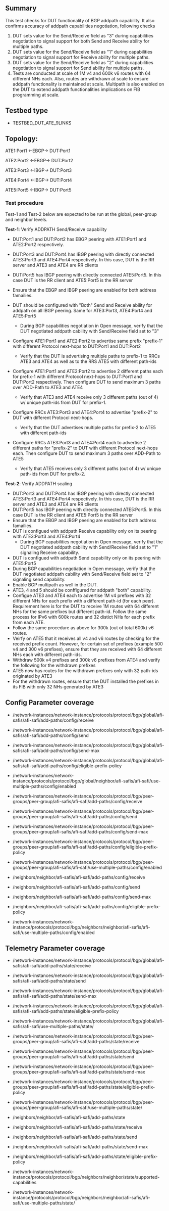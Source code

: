 ## Summary
This test checks for DUT functionality of BGP addpath capability. It also confirms accuracy of addpath capabilities negotiation, following checks
1. DUT sets value for the Send/Receive field as "3" during capabilities negotiation to signal support for both Send and Receive ability for multiple paths.
2. DUT sets value for the Send/Receive field as "1" during capabilities negotiation to signal support for Receive ability for multiple paths.
3. DUT sets value for the Send/Receive field as "2" during capabilities negotiation to signal support for Send ability for multiple paths.
4. Tests are conducted at scale of 1M v4 and 600k v6 routes with 64 different NHs each. Also, routes are withdrawn at scale to ensure addpath functionality is maintained at scale. Multipath is also enabled on the DUT to extend addpath functionalities implications on FIB programming at scale. 

## Testbed type

* TESTBED_DUT_ATE_9LINKS

## Topology:


ATE1:Port1 <-EBGP-> DUT:Port1

ATE2:Port2 <-EBGP-> DUT:Port2

ATE3:Port3 <-IBGP-> DUT:Port3

ATE4:Port4 <-IBGP-> DUT:Port4

ATE5:Port5 <-IBGP-> DUT:Port5


### Test procedure
Test-1 and Test-2 below are expected to be run at the global, peer-group and neighbor levels.

**Test-1**: Verify ADDPATH Send/Receive capability
* DUT:Port1 and DUT:Port2 has EBGP peering with ATE1:Port1 and ATE2:Port2 respectively.
* DUT:Port3 and DUT:Port4 has IBGP peering with directly connected ATE3:Port3 and ATE4:Port4 respectively. In this case, DUT is the RR server and ATE3 and ATE4 are RR clients
* DUT:Port5 has IBGP peering with directly connected ATE5:Port5. In this case DUT is the RR client and ATE5:Port5 is the RR server
* Ensure that the EBGP and IBGP peering are enabled for both address famailies.
* DUT should be configured with "Both" Send and Receive ability for addpath on all IBGP peering. Same for ATE3:Port3, ATE4:Port4 and ATE5:Port5
  * During BGP capabilities negotiation in Open message, verify that the DUT negotiated addpath cability with Send/Receive field set to "3"

* Configure ATE1:Port1 and ATE2:Port2 to advertise same prefix "prefix-1" with different Protocol next-hops to DUT:Port1 and DUT:Port2
  * Verify that the DUT is advertising multiple paths to prefix-1 to RRCs ATE3 and ATE4 as well as to the RRS ATE5 with different path-ids
* Configure ATE1:Port1 and ATE2:Port2 to advertise 2 different paths each for prefix-1 with different Protocol next-hops to DUT:Port1 and DUT:Port2 respectively. Then configure DUT to send maximum 3 paths over ADD-Path to ATE3 and ATE4
  * Verify that ATE3 and ATE4 receive only 3 different paths (out of 4) w/ unique path-ids from DUT for prefix-1.
* Configure RRCs ATE3:Port3 and ATE4:Port4 to advertise "prefix-2" to DUT with different Protocol next-hops.
  * Verify that the DUT advertises multiple paths for prefix-2 to ATE5 with different path-ids
* Configure RRCs ATE3:Port3 and ATE4:Port4 each to advertise 2 different paths for "prefix-2" to DUT with different Protocol next-hops each. Then configure DUT to send maximum 3 paths over ADD-Path to ATE5
  * Verify that ATE5 receives only 3 different paths (out of 4) w/ unique path-ids from DUT for prefix-2.

**Test-2**: Verify ADDPATH scaling 
* DUT:Port3 and DUT:Port4 has IBGP peering with directly connected ATE3:Port3 and ATE4:Port4 respectively. In this case, DUT is the RR server and ATE3 and ATE4 are RR clients
* DUT:Port5 has IBGP peering with directly connected ATE5:Port5. In this case DUT is the RR client and ATE5:Port5 is the RR server
* Ensure that the EBGP and IBGP peering are enabled for both address famailies.
* DUT is configued with addpath Receive capability only on its peering with ATE3:Port3 and ATE4:Port4
  * During BGP capabilities negotiation in Open message, verify that the DUT negotiated addpath cability with Send/Receive field set to "1" signaling Receive capability.
 * DUT is configued with addpath Send capability only on its peering with ATE5:Port5
  * During BGP capabilities negotiation in Open message, verify that the DUT negotiated addpath cability with Send/Receive field set to "2" signaling send capability.
 * Enable BGP multipath as well in the DUT.
 * ATE3, 4 and 5 should be conffigured for addpath "both" capability.
 * Configue ATE3 and ATE4 each to advertise 1M v4 prefixes with 32 different NHs for each prefix with a different path-id (for each peer). Requirement here is for the DUT to receive 1M routes with 64 different NHs for the same prefixes but different path-id. Follow the same process for IPv6 with 600k routes and 32 distict NHs for each prefix from each ATE.
  * Follow the same procedure as above for 300k (out of total 600k) v6 routes.
  * Veirfy on ATE5 that it receives all v4 and v6 routes by checking for the received prefix count. However, for certain set of prefixes (example 500 v4 and 300 v6 prefixes), ensure that they are received with 64 different NHs each with different path-ids.
 * Withdraw 500k v4 prefixes and 300k v6 prefixes from ATE4 and verify the following for the withdrawn prefixes
  * ATE5 now has routes for the withdrawn prefixes only with 32 path-ids originated by ATE3
  * For the withdrawn routes, ensure that the DUT installed the prefixes in its FIB with only 32 NHs generated by ATE3
 
## Config Parameter coverage
* /network-instances/network-instance/protocols/protocol/bgp/global/afi-safis/afi-safi/add-paths/config/receive
* /network-instances/network-instance/protocols/protocol/bgp/global/afi-safis/afi-safi/add-paths/config/send
* /network-instances/network-instance/protocols/protocol/bgp/global/afi-safis/afi-safi/add-paths/config/send-max
* /network-instances/network-instance/protocols/protocol/bgp/global/afi-safis/afi-safi/add-paths/config/eligible-prefix-policy
* /network-instances/network-instance/protocols/protocol/bgp/global/neighbor/afi-safis/afi-safi/use-multiple-paths/config/enabled
  
* /network-instances/network-instance/protocols/protocol/bgp/peer-groups/peer-group/afi-safis/afi-safi/add-paths/config/receive
* /network-instances/network-instance/protocols/protocol/bgp/peer-groups/peer-group/afi-safis/afi-safi/add-paths/config/send
* /network-instances/network-instance/protocols/protocol/bgp/peer-groups/peer-group/afi-safis/afi-safi/add-paths/config/send-max
* /network-instances/network-instance/protocols/protocol/bgp/peer-groups/peer-group/afi-safis/afi-safi/add-paths/config/eligible-prefix-policy
* /network-instances/network-instance/protocols/protocol/bgp/peer-groups/peer-group/afi-safis/afi-safi/use-multiple-paths/config/enabled
  
* /neighbors/neighbor/afi-safis/afi-safi/add-paths/config/receive
* /neighbors/neighbor/afi-safis/afi-safi/add-paths/config/send
* /neighbors/neighbor/afi-safis/afi-safi/add-paths/config/send-max
* /neighbors/neighbor/afi-safis/afi-safi/add-paths/config/eligible-prefix-policy
* /network-instances/network-instance/protocols/protocol/bgp/neighbors/neighbor/afi-safis/afi-safi/use-multiple-paths/config/enabled

## Telemetry Parameter coverage
* /network-instances/network-instance/protocols/protocol/bgp/global/afi-safis/afi-safi/add-paths/state/receive
* /network-instances/network-instance/protocols/protocol/bgp/global/afi-safis/afi-safi/add-paths/state/send
* /network-instances/network-instance/protocols/protocol/bgp/global/afi-safis/afi-safi/add-paths/state/send-max
* /network-instances/network-instance/protocols/protocol/bgp/global/afi-safis/afi-safi/add-paths/state/eligible-prefix-policy
* /network-instances/network-instance/protocols/protocol/bgp/global/afi-safis/afi-safi/use-multiple-paths/state/
  
* /network-instances/network-instance/protocols/protocol/bgp/peer-groups/peer-group/afi-safis/afi-safi/add-paths/state/receive
* /network-instances/network-instance/protocols/protocol/bgp/peer-groups/peer-group/afi-safis/afi-safi/add-paths/state/send
* /network-instances/network-instance/protocols/protocol/bgp/peer-groups/peer-group/afi-safis/afi-safi/add-paths/state/send-max
* /network-instances/network-instance/protocols/protocol/bgp/peer-groups/peer-group/afi-safis/afi-safi/add-paths/state/eligible-prefix-policy
* /network-instances/network-instance/protocols/protocol/bgp/peer-groups/peer-group/afi-safis/afi-safi/use-multiple-paths/state/


* /neighbors/neighbor/afi-safis/afi-safi/add-paths/state
* /neighbors/neighbor/afi-safis/afi-safi/add-paths/state/receive
* /neighbors/neighbor/afi-safis/afi-safi/add-paths/state/send
* /neighbors/neighbor/afi-safis/afi-safi/add-paths/state/send-max
* /neighbors/neighbor/afi-safis/afi-safi/add-paths/state/eligible-prefix-policy
* /network-instances/network-instance/protocols/protocol/bgp/neighbors/neighbor/state/supported-capabilities
* /network-instances/network-instance/protocols/protocol/bgp/neighbors/neighbor/afi-safis/afi-safi/use-multiple-paths/state/
